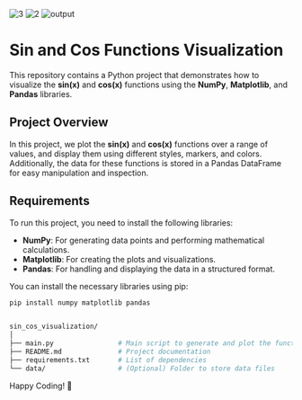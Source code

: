 ![3](https://github.com/user-attachments/assets/cdb9029d-42b5-47ca-a281-3235f8b65d97)
![2](https://github.com/user-attachments/assets/1df8c522-9bca-4b4f-b2ea-32e2ec2bec78)
![output](https://github.com/user-attachments/assets/ce90dc3a-dffd-4df9-9493-2055ad3b2e2b)

# Sin and Cos Functions Visualization

This repository contains a Python project that demonstrates how to visualize the **sin(x)** and **cos(x)** functions using the **NumPy**, **Matplotlib**, and **Pandas** libraries.

## Project Overview

In this project, we plot the **sin(x)** and **cos(x)** functions over a range of values, and display them using different styles, markers, and colors. Additionally, the data for these functions is stored in a Pandas DataFrame for easy manipulation and inspection.

## Requirements

To run this project, you need to install the following libraries:

- **NumPy**: For generating data points and performing mathematical calculations.
- **Matplotlib**: For creating the plots and visualizations.
- **Pandas**: For handling and displaying the data in a structured format.

You can install the necessary libraries using pip:

```bash
pip install numpy matplotlib pandas


sin_cos_visualization/
│
├── main.py                # Main script to generate and plot the functions
├── README.md              # Project documentation
├── requirements.txt       # List of dependencies
└── data/                  # (Optional) Folder to store data files

```
Happy Coding! 🚀



